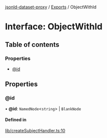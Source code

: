 [jsonld-dataset-proxy](../README.md) / [Exports](../modules.md) / ObjectWithId

# Interface: ObjectWithId

## Table of contents

### Properties

- [@id](ObjectWithId.md#@id)

## Properties

### @id

• **@id**: `NamedNode`<`string`\> \| `BlankNode`

#### Defined in

[lib/createSubjectHandler.ts:10](https://github.com/o-development/jsonld-dataset-proxy/blob/9ae36cd/lib/createSubjectHandler.ts#L10)
